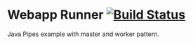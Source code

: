 # Webapp Runner [![Build Status](https://travis-ci.org/reidarsollid/Pipes_Java.svg?branch=master)](https://travis-ci.org/reidarsollid/Pipes_Java)
Java Pipes example with master and worker pattern.
